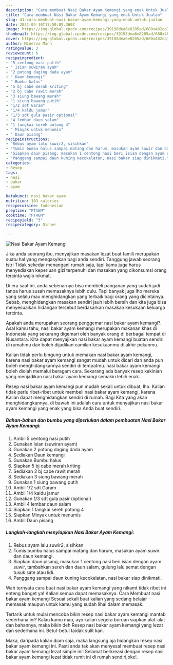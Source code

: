 ```yaml
---
description: "Cara membuat Nasi Bakar Ayam Kemangi yang enak Untuk Jualan"
title: "Cara membuat Nasi Bakar Ayam Kemangi yang enak Untuk Jualan"
slug: 41-cara-membuat-nasi-bakar-ayam-kemangi-yang-enak-untuk-jualan
date: 2021-04-16T17:50:09.360Z
image: https://img-global.cpcdn.com/recipes/39198dea6e8205ad/680x482cq70/nasi-bakar-ayam-kemangi-foto-resep-utama.jpg
thumbnail: https://img-global.cpcdn.com/recipes/39198dea6e8205ad/680x482cq70/nasi-bakar-ayam-kemangi-foto-resep-utama.jpg
cover: https://img-global.cpcdn.com/recipes/39198dea6e8205ad/680x482cq70/nasi-bakar-ayam-kemangi-foto-resep-utama.jpg
author: Minerva Mann
ratingvalue: 3
reviewcount: 6
recipeingredient:
- "5 centong nasi putih"
- " Isian suwiran ayam"
- "2 potong daging dada ayam"
- " Daun kemangi"
- " Bumbu halus"
- "5 bj cabe merah kriting"
- "2 bj cabe rawit merah"
- "3 siung bawang merah"
- "1 siung bawang putih"
- "1/2 sdt Garam"
- "1/4 kaldu jamur"
- "1/3 sdt gula pasir optional"
- "4 lembar daun salam"
- "1 tangkai sereh potong 4"
- " Minyak untuk menumis"
- " Daun pisang"
recipeinstructions:
- "Rebus ayam lalu suwir2, sisihkan"
- "Tumis bumbu halus sampai matang dan harum, masukan ayam suwir dan daun kemangi."
- "Siapkan daun pisang, masukan 1 centong nasi beri isian dengan ayam suwir, tambahkan sereh dan daun salam, gulung lalu semat dengan tusuk sate atau lidi."
- "Panggang sampai daun kuning kecokelatan, nasi bakar siap dinikmati."
categories:
- Resep
tags:
- nasi
- bakar
- ayam

katakunci: nasi bakar ayam 
nutrition: 103 calories
recipecuisine: Indonesian
preptime: "PT16M"
cooktime: "PT46M"
recipeyield: "3"
recipecategory: Dinner

---
```



![Nasi Bakar Ayam Kemangi](https://img-global.cpcdn.com/recipes/39198dea6e8205ad/680x482cq70/nasi-bakar-ayam-kemangi-foto-resep-utama.jpg)

Jika anda seorang ibu, menyajikan masakan lezat buat famili merupakan suatu hal yang mengasyikan bagi anda sendiri. Tanggung jawab seorang istri Tidak sekedar menangani rumah saja, tapi kamu juga harus menyediakan keperluan gizi terpenuhi dan masakan yang dikonsumsi orang tercinta wajib nikmat.

Di era  saat ini, anda sebenarnya bisa membeli panganan yang sudah jadi tanpa harus susah memasaknya lebih dulu. Tapi banyak juga lho mereka yang selalu mau menghidangkan yang terbaik bagi orang yang dicintainya. Sebab, menghidangkan masakan sendiri jauh lebih bersih dan kita juga bisa menyesuaikan hidangan tersebut berdasarkan masakan kesukaan keluarga tercinta. 



Apakah anda merupakan seorang penggemar nasi bakar ayam kemangi?. Asal kamu tahu, nasi bakar ayam kemangi merupakan makanan khas di Indonesia yang sekarang digemari oleh banyak orang di berbagai tempat di Nusantara. Kita dapat menyajikan nasi bakar ayam kemangi buatan sendiri di rumahmu dan boleh dijadikan camilan kesukaanmu di akhir pekanmu.

Kalian tidak perlu bingung untuk memakan nasi bakar ayam kemangi, karena nasi bakar ayam kemangi sangat mudah untuk dicari dan anda pun boleh menghidangkannya sendiri di tempatmu. nasi bakar ayam kemangi boleh diolah memalui beragam cara. Sekarang ada banyak resep kekinian yang menjadikan nasi bakar ayam kemangi semakin lebih enak.

Resep nasi bakar ayam kemangi pun mudah sekali untuk dibuat, lho. Kalian tidak perlu ribet-ribet untuk membeli nasi bakar ayam kemangi, karena Kalian dapat menghidangkan sendiri di rumah. Bagi Kita yang akan menghidangkannya, di bawah ini adalah cara untuk menyajikan nasi bakar ayam kemangi yang enak yang bisa Anda buat sendiri.

<!--inarticleads1-->

##### Bahan-bahan dan bumbu yang diperlukan dalam pembuatan Nasi Bakar Ayam Kemangi:

1. Ambil 5 centong nasi putih
1. Gunakan  Isian (suwiran ayam)
1. Gunakan 2 potong daging dada ayam
1. Sediakan  Daun kemangi
1. Gunakan  Bumbu halus
1. Siapkan 5 bj cabe merah kriting
1. Sediakan 2 bj cabe rawit merah
1. Sediakan 3 siung bawang merah
1. Gunakan 1 siung bawang putih
1. Ambil 1/2 sdt Garam
1. Ambil 1/4 kaldu jamur
1. Gunakan 1/3 sdt gula pasir (optional)
1. Ambil 4 lembar daun salam
1. Siapkan 1 tangkai sereh potong 4
1. Siapkan  Minyak untuk menumis
1. Ambil  Daun pisang




<!--inarticleads2-->

##### Langkah-langkah menyiapkan Nasi Bakar Ayam Kemangi:

1. Rebus ayam lalu suwir2, sisihkan
1. Tumis bumbu halus sampai matang dan harum, masukan ayam suwir dan daun kemangi.
1. Siapkan daun pisang, masukan 1 centong nasi beri isian dengan ayam suwir, tambahkan sereh dan daun salam, gulung lalu semat dengan tusuk sate atau lidi.
1. Panggang sampai daun kuning kecokelatan, nasi bakar siap dinikmati.




Wah ternyata cara buat nasi bakar ayam kemangi yang nikamt tidak ribet ini enteng banget ya! Kalian semua dapat memasaknya. Cara Membuat nasi bakar ayam kemangi Sesuai sekali buat kalian yang sedang belajar memasak maupun untuk kamu yang sudah lihai dalam memasak.

Tertarik untuk mulai mencoba bikin resep nasi bakar ayam kemangi mantab sederhana ini? Kalau kamu mau, ayo kalian segera buruan siapkan alat-alat dan bahannya, maka bikin deh Resep nasi bakar ayam kemangi yang lezat dan sederhana ini. Betul-betul taidak sulit kan. 

Maka, daripada kalian diam saja, maka langsung aja hidangkan resep nasi bakar ayam kemangi ini. Pasti anda tak akan menyesal membuat resep nasi bakar ayam kemangi lezat simple ini! Selamat berkreasi dengan resep nasi bakar ayam kemangi lezat tidak rumit ini di rumah sendiri,oke!.

